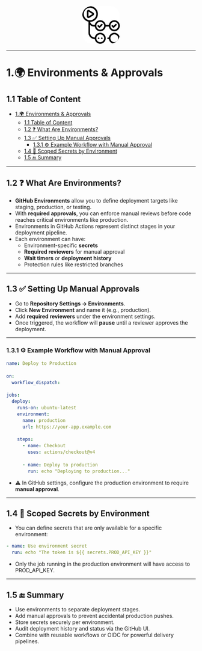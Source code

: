 <!-- omit in toc -->
<div align="center">
  <img src="/resources/images/logos/logos_github_actions.svg" alt="DevOps-Zero2Hero" width="100" style="border-radius: 25%;padd">
</div>

---

# 1.🌍 Environments & Approvals

## 1.1 Table of Content

- [1.🌍 Environments \& Approvals](#1-environments--approvals)
  - [1.1 Table of Content](#11-table-of-content)
  - [1.2 ❓ What Are Environments?](#12--what-are-environments)
  - [1.3 ✅ Setting Up Manual Approvals](#13--setting-up-manual-approvals)
    - [1.3.1 ⚙️ Example Workflow with Manual Approval](#131-️-example-workflow-with-manual-approval)
  - [1.4 🔐 Scoped Secrets by Environment](#14--scoped-secrets-by-environment)
  - [1.5 🔚 Summary](#15--summary)

---

## 1.2 ❓ What Are Environments?

- **GitHub Environments** allow you to define deployment targets like staging, production, or testing. 
- With **required approvals**, you can enforce manual reviews before code reaches critical environments like production.
- Environments in GitHub Actions represent distinct stages in your deployment pipeline.
- Each environment can have:
  - Environment-specific **secrets**
  - **Required reviewers** for manual approval
  - **Wait timers** or **deployment history**
  - Protection rules like restricted branches

---

## 1.3 ✅ Setting Up Manual Approvals

  - Go to **Repository Settings → Environments**.
  - Click **New Environment** and name it (e.g., production).
  - Add **required reviewers** under the environment settings.
  - Once triggered, the workflow will **pause** until a reviewer approves the deployment.

---

### 1.3.1 ⚙️ Example Workflow with Manual Approval

```yaml
name: Deploy to Production

on:
  workflow_dispatch:

jobs:
  deploy:
    runs-on: ubuntu-latest
    environment:
      name: production
      url: https://your-app.example.com

    steps:
      - name: Checkout
        uses: actions/checkout@v4

      - name: Deploy to production
        run: echo "Deploying to production..."
```
- ⚠️ In GitHub settings, configure the production environment to require **manual approval**.

---

## 1.4 🔐 Scoped Secrets by Environment

- You can define secrets that are only available for a specific environment:

```yaml
- name: Use environment secret
  run: echo "The token is ${{ secrets.PROD_API_KEY }}"
```
- Only the job running in the production environment will have access to PROD_API_KEY.

---

## 1.5 🔚 Summary
- Use environments to separate deployment stages.
- Add manual approvals to prevent accidental production pushes.
- Store secrets securely per environment.
- Audit deployment history and status via the GitHub UI.
- Combine with reusable workflows or OIDC for powerful delivery pipelines.